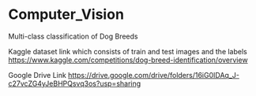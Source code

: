 # Computer_Vision
Multi-class classification of Dog Breeds 


Kaggle dataset link which consists of train and test images and the labels 
https://www.kaggle.com/competitions/dog-breed-identification/overview

Google Drive Link 
https://drive.google.com/drive/folders/16iG0IDAq_J-c27vcZG4yJeBHPQsvq3os?usp=sharing
